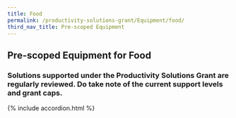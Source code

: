 ```yaml
---
title: Food
permalink: /productivity-solutions-grant/Equipment/food/
third_nav_title: Pre-scoped Equipment
---
```


## Pre-scoped Equipment for Food

### Solutions supported under the Productivity Solutions Grant are regularly reviewed. Do take note of the current support levels and grant caps.

{% include accordion.html %}

